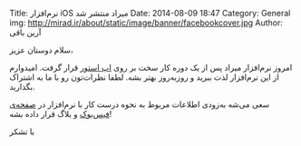 Title: نرم‌افزار iOS میراد منتشر شد
Date: 2014-08-09 18:47
Category: General
img: http://mirad.ir/about/static/image/banner/facebookcover.jpg
Author: آرین باقی

سلام دوستان عزیز،

امروز نرم‌افزار میراد پس از یک دوره کار سخت بر روی [اپ استور](https://itunes.apple.com/us/app/mirad/id905669570) قرار گرفت. امیدوارم از این نرم‌افزار لذت ببرید و روز‌به‌روز بهتر بشه. لطفا نظرات‌تون رو با ما به اشتراک بگذارید.

سعی می‌شه به‌زودی اطلاعات مربوط به نحوه درست کار با نرم‌افزار در [صفحه‌ی فیس‌بوک](https://www.facebook.com/miradapp) و بلاگ قرار داده بشه!

با تشکر